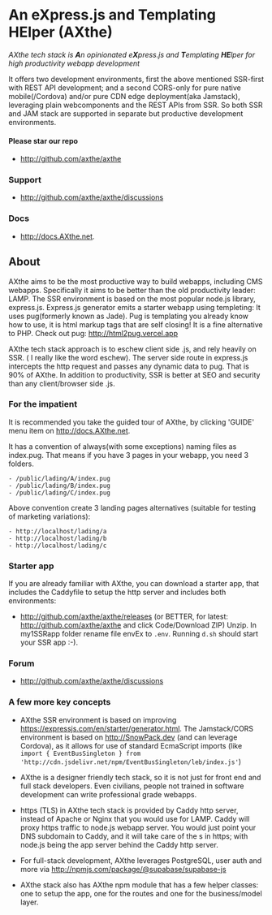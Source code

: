  
# An eXpress.js and Templating HElper (AXthe)
<i>AXthe tech stack is <b>A</b>n opinionated e<b>X</b>press.js and <b>T</b>emplating <b>HE</b>lper for high productivity webapp development</i>
 
It offers two development environments, first the above mentioned SSR-first with REST API development; and a second CORS-only for pure native mobile(/Cordova) and/or pure CDN edge deployment(aka Jamstack), leveraging plain webcomponents and the REST APIs from SSR. So both SSR and JAM stack are supported in separate but productive development environments.
 
 
#### Please star our repo
- http://github.com/axthe/axthe
 
### Support
- http://github.com/axthe/axthe/discussions
 
### Docs
- http://docs.AXthe.net.
 
## About
AXthe aims to be the most productive way to build webapps, including CMS webapps. Specifically it aims to be better than the old productivity leader: LAMP.
The SSR environment is based on the most popular node.js library, express.js. Express.js generator emits a starter webapp using templeting: It uses pug(formerly known as Jade). Pug is templating you already know how to use, it is html markup tags that are self closing! It is a fine alternative to PHP.
Check out pug: http://html2pug.vercel.app
 
 
AXthe tech stack approach is to eschew client side .js, and rely heavily on SSR. ( I really like the word eschew). The server side route in express.js intercepts the http request and passes any dynamic data to pug. That is 90% of AXthe. In addition to productivity, SSR is better at SEO and security than any client/browser side .js.
 
 
### For the impatient
It is recommended you take the guided tour of AXthe, by clicking 'GUIDE' menu item on http://docs.AXthe.net.
 
It has a convention of always(with some exceptions) naming files as index.pug. That means if you have 3 pages in your webapp, you need 3 folders.
```
- /public/lading/A/index.pug
- /public/lading/B/index.pug
- /public/lading/C/index.pug
```
Above convention create 3 landing pages alternatives (suitable for testing of marketing variations):
```
- http://localhost/lading/a
- http://localhost/lading/b
- http://localhost/lading/c
```
 
### Starter app
If you are already familiar with AXthe, you can download a starter app, that includes the Caddyfile to setup the http server and includes both environments:
- http://github.com/axthe/axthe/releases (or BETTER, for latest: http://github.com/axthe/axthe and click Code/Download ZIP)
Unzip. In my1SSRapp folder rename file envEx to ```.env```. Running ```d.sh``` should start your SSR app :-).
 
 
### Forum
 
- http://github.com/axthe/axthe/discussions
 
 
### A few more key concepts
- AXthe SSR environment is based on improving https://expressjs.com/en/starter/generator.html. The Jamstack/CORS environment is based on http://SnowPack.dev (and can leverage Cordova), as it allows for use of standard EcmaScript imports (like ```import { EventBusSingleton } from 'http://cdn.jsdelivr.net/npm/EventBusSingleton/leb/index.js'```)
 
- AXthe is a designer friendly tech stack, so it is not just for front end and full stack developers. Even civilians, people not trained in software development can write professional grade webapps.
 
- https (TLS) in AXthe tech stack is provided by Caddy http server, instead of Apache or Nginx that you would use for LAMP. Caddy will proxy https traffic to node.js webapp server. You would just point your DNS subdomain to Caddy, and it will take care of the s in https; with node.js being the app server behind the Caddy http server.
 
- For full-stack development, AXthe leverages PostgreSQL, user auth and more via http://npmjs.com/package/@supabase/supabase-js
 
- AXthe stack also has AXthe npm module that has a few helper classes: one to setup the app, one for the routes and one for the business/model layer.
 
